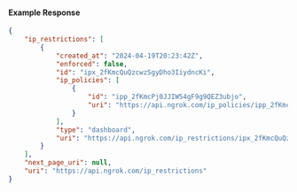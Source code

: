 <!-- Code generated for API Clients. DO NOT EDIT. -->

#### Example Response

```json
{
	"ip_restrictions": [
		{
			"created_at": "2024-04-19T20:23:42Z",
			"enforced": false,
			"id": "ipx_2fKmcQuQzcwzSgyDho3IiydncKi",
			"ip_policies": [
				{
					"id": "ipp_2fKmcPj0JJIW54gF9g9QEZ3ubjo",
					"uri": "https://api.ngrok.com/ip_policies/ipp_2fKmcPj0JJIW54gF9g9QEZ3ubjo"
				}
			],
			"type": "dashboard",
			"uri": "https://api.ngrok.com/ip_restrictions/ipx_2fKmcQuQzcwzSgyDho3IiydncKi"
		}
	],
	"next_page_uri": null,
	"uri": "https://api.ngrok.com/ip_restrictions"
}
```
